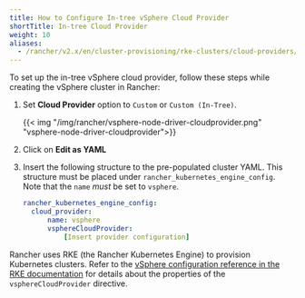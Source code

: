 ```yaml
---
title: How to Configure In-tree vSphere Cloud Provider
shortTitle: In-tree Cloud Provider
weight: 10
aliases:
  - /rancher/v2.x/en/cluster-provisioning/rke-clusters/cloud-providers/vsphere/in-tree/
---
```


To set up the in-tree vSphere cloud provider, follow these steps while creating the vSphere cluster in Rancher:

1. Set **Cloud Provider** option to `Custom` or `Custom (In-Tree)`.

    {{< img "/img/rancher/vsphere-node-driver-cloudprovider.png" "vsphere-node-driver-cloudprovider">}}

1. Click on **Edit as YAML**
1. Insert the following structure to the pre-populated cluster YAML. This structure must be placed under `rancher_kubernetes_engine_config`. Note that the `name` *must* be set to `vsphere`. 

    ```yaml
    rancher_kubernetes_engine_config:
      cloud_provider:
          name: vsphere
          vsphereCloudProvider:
              [Insert provider configuration]
    ```

Rancher uses RKE (the Rancher Kubernetes Engine) to provision Kubernetes clusters. Refer to the [vSphere configuration reference in the RKE documentation]({{<baseurl>}}/rke/latest/en/config-options/cloud-providers/vsphere/config-reference/) for details about the properties of the `vsphereCloudProvider` directive.
